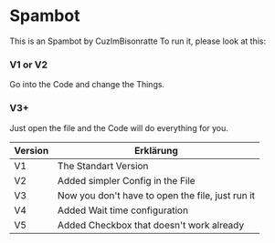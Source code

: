 # Spambot
This is an Spambot by CuzImBisonratte
To run it, please look at this:
### V1 or V2
Go into the Code and change the Things.
### V3+
Just open the file and the Code will do everything for you.



Version | Erklärung
-|-
V1 | The Standart Version 
V2 | Added simpler Config in the File 
V3 | Now you don't have to open the file, just run it
V4 | Added Wait time configuration
V5 | Added Checkbox that doesn't work already
